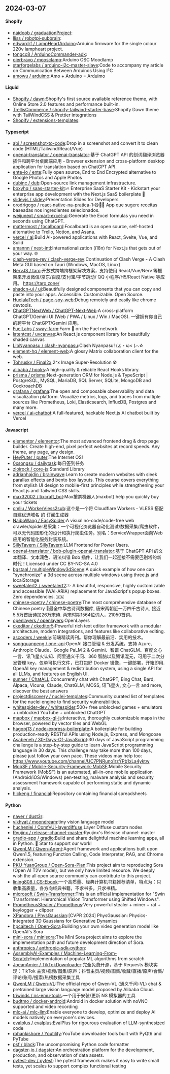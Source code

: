 ## 2024-03-07

#### Shopify
* [naidoob / graduationProject](https://github.com/naidoob/graduationProject):
* [lliss / robotpi-subbrain](https://github.com/lliss/robotpi-subbrain):
* [edwardrf / LampHeartArduino](https://github.com/edwardrf/LampHeartArduino):Arduino firmware for the single colour 220v lampheart project.
* [tongcc8 / ArduinoCommander-adk](https://github.com/tongcc8/ArduinoCommander-adk):
* [oierbravo / moosclamp](https://github.com/oierbravo/moosclamp):Arduino OSC Moodlamp
* [starforgelabs / arduino-i2c-master-slave](https://github.com/starforgelabs/arduino-i2c-master-slave):Code to accompany my article on Communication Between Arduinos Using I²C
* [amowu / arduimo](https://github.com/amowu/arduimo):Amo + Arduino = Arduimo

#### Liquid
* [Shopify / dawn](https://github.com/Shopify/dawn):Shopify's first source available reference theme, with Online Store 2.0 features and performance built-in.
* [TrellisCommerce / shopify-tailwind-starter-base](https://github.com/TrellisCommerce/shopify-tailwind-starter-base):Shopify Dawn theme with TailWindCSS & Prettier integrations
* [Shopify / extensions-templates](https://github.com/Shopify/extensions-templates):

#### Typescript
* [abi / screenshot-to-code](https://github.com/abi/screenshot-to-code):Drop in a screenshot and convert it to clean code (HTML/Tailwind/React/Vue)
* [openai-translator / openai-translator](https://github.com/openai-translator/openai-translator):基于 ChatGPT API 的划词翻译浏览器插件和跨平台桌面端应用 - Browser extension and cross-platform desktop application for translation based on ChatGPT API.
* [ente-io / ente](https://github.com/ente-io/ente):Fully open source, End to End Encrypted alternative to Google Photos and Apple Photos
* [dubinc / dub](https://github.com/dubinc/dub):Open-source link management infrastructure.
* [boxyhq / saas-starter-kit](https://github.com/boxyhq/saas-starter-kit):🔥 Enterprise SaaS Starter Kit - Kickstart your enterprise app development with the Next.js SaaS boilerplate 🚀
* [slidevjs / slidev](https://github.com/slidevjs/slidev):Presentation Slides for Developers
* [orodrigogo / react-native-na-pratica-1](https://github.com/orodrigogo/react-native-na-pratica-1):😋🥗🍎 App que sugere receitas baseadas nos ingredientes selecionados.
* [weijunext / smart-excel-ai](https://github.com/weijunext/smart-excel-ai):Generate the Excel formulas you need in seconds using ChatGPT.
* [mattermost / focalboard](https://github.com/mattermost/focalboard):Focalboard is an open source, self-hosted alternative to Trello, Notion, and Asana.
* [vercel / ai](https://github.com/vercel/ai):Build AI-powered applications with React, Svelte, Vue, and Solid
* [amannn / next-intl](https://github.com/amannn/next-intl):Internationalization (i18n) for Next.js that gets out of your way. 🌐
* [clash-verge-rev / clash-verge-rev](https://github.com/clash-verge-rev/clash-verge-rev):Continuation of Clash Verge - A Clash Meta GUI based on Tauri (Windows, MacOS, Linux)
* [NervJS / taro](https://github.com/NervJS/taro):开放式跨端跨框架解决方案，支持使用 React/Vue/Nerv 等框架来开发微信/京东/百度/支付宝/字节跳动/ QQ 小程序/H5/React Native 等应用。 https://taro.zone/
* [shadcn-ui / ui](https://github.com/shadcn-ui/ui):Beautifully designed components that you can copy and paste into your apps. Accessible. Customizable. Open Source.
* [HuolalaTech / page-spy-web](https://github.com/HuolalaTech/page-spy-web):Debug remotely and easily like chrome devtools.
* [ChatGPTNextWeb / ChatGPT-Next-Web](https://github.com/ChatGPTNextWeb/ChatGPT-Next-Web):A cross-platform ChatGPT/Gemini UI (Web / PWA / Linux / Win / MacOS). 一键拥有你自己的跨平台 ChatGPT/Gemini 应用。
* [FuelLabs / sway-farm](https://github.com/FuelLabs/sway-farm):Farm 🍅 on the Fuel network.
* [latentcat / uvcanvas](https://github.com/latentcat/uvcanvas):An React.js component library for beautifully shaded canvas
* [LibNyanpasu / clash-nyanpasu](https://github.com/LibNyanpasu/clash-nyanpasu):Clash Nyanpasu! (∠・ω< )⌒☆
* [element-hq / element-web](https://github.com/element-hq/element-web):A glossy Matrix collaboration client for the web.
* [Tohrusky / Final2x](https://github.com/Tohrusky/Final2x):2^x Image Super-Resolution ☢️
* [alibaba / hooks](https://github.com/alibaba/hooks):A high-quality & reliable React Hooks library.
* [prisma / prisma](https://github.com/prisma/prisma):Next-generation ORM for Node.js & TypeScript | PostgreSQL, MySQL, MariaDB, SQL Server, SQLite, MongoDB and CockroachDB
* [grafana / grafana](https://github.com/grafana/grafana):The open and composable observability and data visualization platform. Visualize metrics, logs, and traces from multiple sources like Prometheus, Loki, Elasticsearch, InfluxDB, Postgres and many more.
* [vercel / ai-chatbot](https://github.com/vercel/ai-chatbot):A full-featured, hackable Next.js AI chatbot built by Vercel

#### Javascript
* [elementor / elementor](https://github.com/elementor/elementor):The most advanced frontend drag & drop page builder. Create high-end, pixel perfect websites at record speeds. Any theme, any page, any design.
* [HeyPuter / puter](https://github.com/HeyPuter/puter):The Internet OS!
* [0xsongsu / dailytask](https://github.com/0xsongsu/dailytask):每日签到任务
* [zloirock / core-js](https://github.com/zloirock/core-js):Standard Library
* [adrianhajdin / brainwave](https://github.com/adrianhajdin/brainwave):Learn to create modern websites with sleek parallax effects and bento box layouts. This course covers everything from stylish UI design to mobile-first principles while strengthening your React.js and Tailwind CSS skills.
* [max32002 / tixcraft_bot](https://github.com/max32002/tixcraft_bot):Max搶票機器人(maxbot) help you quickly buy your tickets
* [cmliu / WorkerVless2sub](https://github.com/cmliu/WorkerVless2sub):这个是一个将 Cloudflare Workers - VLESS 搭配 自建优选域名 的 订阅生成器
* [NaiboWang / EasySpider](https://github.com/NaiboWang/EasySpider):A visual no-code/code-free web crawler/spider易采集：一个可视化浏览器自动化测试/数据采集/爬虫软件，可以无代码图形化的设计和执行爬虫任务。别名：ServiceWrapper面向Web应用的智能化服务封装系统。
* [SillyTavern / SillyTavern](https://github.com/SillyTavern/SillyTavern):LLM Frontend for Power Users.
* [openai-translator / bob-plugin-openai-translator](https://github.com/openai-translator/bob-plugin-openai-translator):基于 ChatGPT API 的文本翻译、文本润色、语法纠错 Bob 插件，让我们一起迎接不需要巴别塔的新时代！Licensed under CC BY-NC-SA 4.0
* [bgstaal / multipleWindow3dScene](https://github.com/bgstaal/multipleWindow3dScene):A quick example of how one can "synchronize" a 3d scene across multiple windows using three.js and localStorage
* [sweetalert2 / sweetalert2](https://github.com/sweetalert2/sweetalert2):✨ A beautiful, responsive, highly customizable and accessible (WAI-ARIA) replacement for JavaScript's popup boxes. Zero dependencies. 🇺🇦
* [chinese-poetry / chinese-poetry](https://github.com/chinese-poetry/chinese-poetry):The most comprehensive database of Chinese poetry 🧶最全中华古诗词数据库, 唐宋两朝近一万四千古诗人, 接近5.5万首唐诗加26万宋诗. 两宋时期1564位词人，21050首词。
* [openlayers / openlayers](https://github.com/openlayers/openlayers):OpenLayers
* [ckeditor / ckeditor5](https://github.com/ckeditor/ckeditor5):Powerful rich text editor framework with a modular architecture, modern integrations, and features like collaborative editing.
* [ascoders / weekly](https://github.com/ascoders/weekly):前端精读周刊。帮你理解最前沿、实用的技术。
* [songquanpeng / one-api](https://github.com/songquanpeng/one-api):OpenAI 接口管理 & 分发系统，支持 Azure、Anthropic Claude、Google PaLM 2 & Gemini、智谱 ChatGLM、百度文心一言、讯飞星火认知、阿里通义千问、360 智脑以及腾讯混元，可用于二次分发管理 key，仅单可执行文件，已打包好 Docker 镜像，一键部署，开箱即用. OpenAI key management & redistribution system, using a single API for all LLMs, and features an English UI.
* [sunner / ChatALL](https://github.com/sunner/ChatALL):Concurrently chat with ChatGPT, Bing Chat, Bard, Alpaca, Vicuna, Claude, ChatGLM, MOSS, 讯飞星火, 文心一言 and more, discover the best answers
* [projectdiscovery / nuclei-templates](https://github.com/projectdiscovery/nuclei-templates):Community curated list of templates for the nuclei engine to find security vulnerabilities.
* [whitespider-dev / whitespider](https://github.com/whitespider-dev/whitespider):500+ free unblocked games + emulators + unblocked YouTube + unblocked ChatGPT
* [mapbox / mapbox-gl-js](https://github.com/mapbox/mapbox-gl-js):Interactive, thoroughly customizable maps in the browser, powered by vector tiles and WebGL
* [hagopj13 / node-express-boilerplate](https://github.com/hagopj13/node-express-boilerplate):A boilerplate for building production-ready RESTful APIs using Node.js, Express, and Mongoose
* [Asabeneh / 30-Days-Of-JavaScript](https://github.com/Asabeneh/30-Days-Of-JavaScript):30 days of JavaScript programming challenge is a step-by-step guide to learn JavaScript programming language in 30 days. This challenge may take more than 100 days, please just follow your own pace. These videos may help too: https://www.youtube.com/channel/UC7PNRuno1rzYPb1xLa4yktw
* [MobSF / Mobile-Security-Framework-MobSF](https://github.com/MobSF/Mobile-Security-Framework-MobSF):Mobile Security Framework (MobSF) is an automated, all-in-one mobile application (Android/iOS/Windows) pen-testing, malware analysis and security assessment framework capable of performing static and dynamic analysis.
* [hickeng / financial](https://github.com/hickeng/financial):Repository containing financial spreadsheets

#### Python
* [naver / dust3r](https://github.com/naver/dust3r):
* [vikhyat / moondream](https://github.com/vikhyat/moondream):tiny vision language model
* [huchenlei / ComfyUI-layerdiffuse](https://github.com/huchenlei/ComfyUI-layerdiffuse):Layer Diffuse custom nodes
* [Ryujinx / release-channel-master](https://github.com/Ryujinx/release-channel-master):Ryujinx's Release channel: master
* [gradio-app / gradio](https://github.com/gradio-app/gradio):Build and share delightful machine learning apps, all in Python. 🌟 Star to support our work!
* [QwenLM / Qwen-Agent](https://github.com/QwenLM/Qwen-Agent):Agent framework and applications built upon Qwen1.5, featuring Function Calling, Code Interpreter, RAG, and Chrome extension.
* [PKU-YuanGroup / Open-Sora-Plan](https://github.com/PKU-YuanGroup/Open-Sora-Plan):This project aim to reproducing Sora (Open AI T2V model), but we only have limited resource. We deeply wish the all open source community can contribute to this project.
* [lining808 / CS-Ebook](https://github.com/lining808/CS-Ebook):一个高质量、经典计算机书籍推荐清单，特点为：只收集高质量，各方向经典书籍，不求书多，只求书精。
* [microsoft / Swin-Transformer](https://github.com/microsoft/Swin-Transformer):This is an official implementation for "Swin Transformer: Hierarchical Vision Transformer using Shifted Windows".
* [PrometheusStealer / Prometheus](https://github.com/PrometheusStealer/Prometheus):Very powerful stealer + miner + rat + keylogger + clipper
* [XPandora / PhysGaussian](https://github.com/XPandora/PhysGaussian):[CVPR 2024] PhysGaussian: Physics-Integrated 3D Gaussians for Generative Dynamics
* [hpcaitech / Open-Sora](https://github.com/hpcaitech/Open-Sora):Building your own video generation model like OpenAI's Sora
* [mini-sora / minisora](https://github.com/mini-sora/minisora):The Mini Sora project aims to explore the implementation path and future development direction of Sora.
* [anthropics / anthropic-sdk-python](https://github.com/anthropics/anthropic-sdk-python):
* [AssemblyAI-Examples / Machine-Learning-From-Scratch](https://github.com/AssemblyAI-Examples/Machine-Learning-From-Scratch):Implementation of popular ML algorithms from scratch
* [JoeanAmier / TikTokDownloader](https://github.com/JoeanAmier/TikTokDownloader):完全免费开源，基于 Requests 模块实现：TikTok 主页/视频/图集/原声；抖音主页/视频/图集/收藏/直播/原声/合集/评论/账号/搜索/热榜数据采集工具
* [QwenLM / Qwen-VL](https://github.com/QwenLM/Qwen-VL):The official repo of Qwen-VL (通义千问-VL) chat & pretrained large vision language model proposed by Alibaba Cloud.
* [triwinds / ns-emu-tools](https://github.com/triwinds/ns-emu-tools):一个用于安装/更新 NS 模拟器的工具
* [budtmo / docker-android](https://github.com/budtmo/docker-android):Android in docker solution with noVNC supported and video recording
* [mlc-ai / mlc-llm](https://github.com/mlc-ai/mlc-llm):Enable everyone to develop, optimize and deploy AI models natively on everyone's devices.
* [evalplus / evalplus](https://github.com/evalplus/evalplus):EvalPlus for rigourous evaluation of LLM-synthesized code
* [rohankishore / Youtility](https://github.com/rohankishore/Youtility):YouTube downloader tools built with PyQt6 and PyTube
* [psf / black](https://github.com/psf/black):The uncompromising Python code formatter
* [dagster-io / dagster](https://github.com/dagster-io/dagster):An orchestration platform for the development, production, and observation of data assets.
* [pytest-dev / pytest](https://github.com/pytest-dev/pytest):The pytest framework makes it easy to write small tests, yet scales to support complex functional testing
